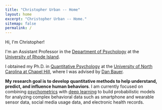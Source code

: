 ```yaml
---
title: "Christopher Urban -- Home"
layout: home
excerpt: "Christopher Urban -- Home."
sitemap: false
permalink: /
---
```


Hi, I'm Christopher!

I'm an Assistant Professor in the <a href="https://web.uri.edu/psychology/">Department of Psychology</a> at the <a href="https://www.uri.edu/">University of Rhode Island</a>.

I obtained my Ph.D. in <a href="https://quantpsych.unc.edu/">Quantitative Psychology</a> at the <a href="https://www.unc.edu/">University of North Carolina at Chapel Hill</a>, where I was advised by <a href="https://dbauer.web.unc.edu/">Dan Bauer</a>.

<strong>My research goal is to develop quantitative methods to help understand, predict, and influence human behaviors</strong>. I am currently focused on combining <a href="https://www.psychometricsociety.org/what-psychometrics">psychometrics</a> with <a href="https://www.nature.com/articles/nature14539">deep learning</a> to build probabilistic models for analyzing complex behavioral data such as smartphone and wearable sensor data, social media usage data, and electronic health records.

